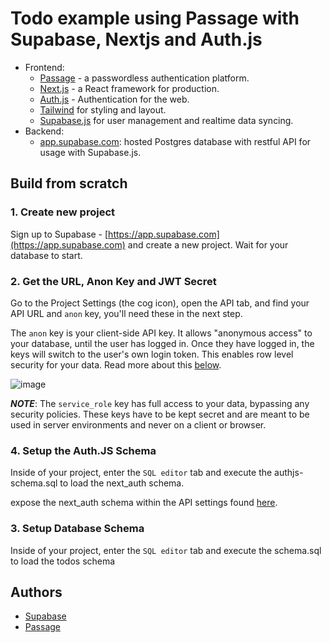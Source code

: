 # Todo example using Passage with Supabase, Nextjs and Auth.js

- Frontend:
  - [Passage](https://passage.id) - a passwordless authentication platform.
  - [Next.js](https://github.com/vercel/next.js) - a React framework for production.
  - [Auth.js](https://authjs.dev/) - Authentication for the web.
  - [Tailwind](https://tailwindcss.com/) for styling and layout.
  - [Supabase.js](https://supabase.com/docs/library/getting-started) for user management and realtime data syncing.
- Backend:
  - [app.supabase.com](https://app.supabase.com/): hosted Postgres database with restful API for usage with Supabase.js.

## Build from scratch

### 1. Create new project

Sign up to Supabase - [https://app.supabase.com](https://app.supabase.com) and create a new project. Wait for your database to start.

### 2. Get the URL, Anon Key and JWT Secret

Go to the Project Settings (the cog icon), open the API tab, and find your API URL and `anon` key, you'll need these in the next step.

The `anon` key is your client-side API key. It allows "anonymous access" to your database, until the user has logged in. Once they have logged in, the keys will switch to the user's own login token. This enables row level security for your data. Read more about this [below](#postgres-row-level-security).

![image](https://user-images.githubusercontent.com/10214025/88916245-528c2680-d298-11ea-8a71-708f93e1ce4f.png)

**_NOTE_**: The `service_role` key has full access to your data, bypassing any security policies. These keys have to be kept secret and are meant to be used in server environments and never on a client or browser.

### 4. Setup the Auth.JS Schema

Inside of your project, enter the `SQL editor` tab and execute the authjs-schema.sql to load the next_auth schema.

expose the next_auth schema within the API settings found [here](https://app.supabase.com/project/_/settings/api).

### 3. Setup Database Schema

Inside of your project, enter the `SQL editor` tab and execute the schema.sql to load the todos schema

## Authors

- [Supabase](https://supabase.com)
- [Passage](https://passage.id)